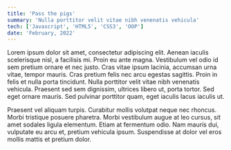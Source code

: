 ```yaml
---
title: 'Pass the pigs'
summary: 'Nulla porttitor velit vitae nibh venenatis vehicula'
tech: ['Javascript', 'HTML5', 'CSS3', 'OOP']
date: 'February, 2022'
---
```


Lorem ipsum dolor sit amet, consectetur adipiscing elit. Aenean iaculis scelerisque nisl, a facilisis mi. Proin eu ante magna. Vestibulum vel odio id sem pretium ornare et nec justo. Cras vitae ipsum lacinia, accumsan urna vitae, tempor mauris. Cras pretium felis nec arcu egestas sagittis. Proin in felis et nulla porta tincidunt. Nulla porttitor velit vitae nibh venenatis vehicula. Praesent sed sem dignissim, ultrices libero ut, porta tortor. Sed eget ornare mauris. Sed pulvinar porttitor quam, eget iaculis lacus iaculis ut.

Praesent vel aliquam turpis. Curabitur mollis volutpat neque nec rhoncus. Morbi tristique posuere pharetra. Morbi vestibulum augue at leo cursus, sit amet sodales ligula elementum. Etiam at fermentum odio. Nam mauris dui, vulputate eu arcu et, pretium vehicula ipsum. Suspendisse at dolor vel eros mollis mattis et pretium dolor.
